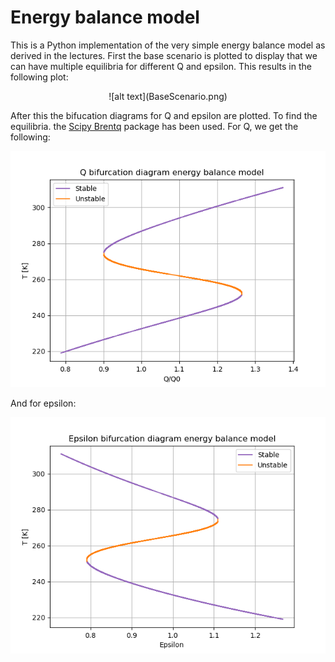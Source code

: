 # Energy balance model
This is a Python implementation of the very simple energy balance model as derived in the lectures. First the base scenario is plotted to display that we can have multiple equilibria for different Q and epsilon. This results in the following plot:

<center> ![alt text](BaseScenario.png) </center>

After this the bifucation diagrams for Q and epsilon are plotted. To find the equilibria. the [Scipy Brentq](https://docs.scipy.org/doc/scipy/reference/generated/scipy.optimize.brentq.html) package has been used. For Q, we get the following:

![alt text](Q_Bifurcation.png)

And for epsilon:

![alt text](eps_Bifurcation.png)
